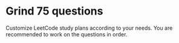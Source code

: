# Grind 75 questions
Customize LeetCode study plans according to your needs. You are recommended to work on the questions in order.
 